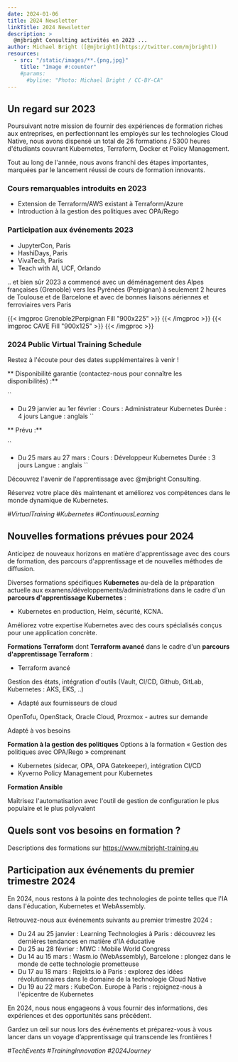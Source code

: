 ```yaml
---
date: 2024-01-06
title: 2024 Newsletter
linkTitle: 2024 Newsletter
description: >
  @mjbright Consulting activités en 2023 ...
author: Michael Bright ([@mjbright](https://twitter.com/mjbright))
resources:
  - src: "/static/images/**.{png,jpg}"
    title: "Image #:counter"
    #params:
      #byline: "Photo: Michael Bright / CC-BY-CA"
---
```


<!-- >{{< imgproc LOGO Fill "600x60" >}} {{< /imgproc >}} -->

## Un regard sur 2023

Poursuivant notre mission de fournir des expériences de formation riches aux entreprises, en perfectionnant les employés sur les technologies Cloud Native, nous avons dispensé un total de 26 formations / 5300 heures d'étudiants couvrant Kubernetes, Terraform, Docker et Policy Management.

Tout au long de l'année, nous avons franchi des étapes importantes, marquées par le lancement réussi de cours de formation innovants.

### Cours remarquables introduits en 2023

- Extension de Terraform/AWS existant à Terraform/Azure
- Introduction à la gestion des politiques avec OPA/Rego

### Participation aux événements 2023

-   JupyterCon, Paris
-   HashiDays, Paris
-   VivaTech, Paris
-   Teach with AI, UCF, Orlando

.. et bien sûr 2023 a commencé avec un déménagement des Alpes françaises (Grenoble) vers les Pyrénées (Perpignan) à seulement 2 heures de Toulouse et de Barcelone et avec de bonnes liaisons aériennes et ferroviaires vers Paris

{{< imgproc Grenoble2Perpignan Fill "900x225" >}} {{< /imgproc >}}
{{< imgproc CAVE Fill "900x125" >}} {{< /imgproc >}}

### **2024 Public Virtual Training Schedule**

Restez à l'écoute pour des dates supplémentaires à venir !

** Disponibilité garantie (contactez-nous pour connaître les disponibilités) :**

``
- Du 29 janvier au 1er février :
Cours : Administrateur Kubernetes
Durée : 4 jours
Langue : anglais
``

** Prévu :**

``
- Du 25 mars au 27 mars :
Cours : Développeur Kubernetes
Durée : 3 jours
Langue : anglais
``

Découvrez l'avenir de l'apprentissage avec @mjbright Consulting.

Réservez votre place dès maintenant et améliorez vos compétences dans le monde dynamique de Kubernetes.

*#VirtualTraining #Kubernetes #ContinuousLearning*

## Nouvelles formations prévues pour 2024
Anticipez de nouveaux horizons en matière d'apprentissage avec des cours de formation, des parcours d'apprentissage et de nouvelles méthodes de diffusion.

Diverses formations spécifiques **Kubernetes** au-delà de la préparation actuelle aux examens/développements/administrations dans le cadre d'un **parcours d'apprentissage Kubernetes** :
- Kubernetes en production, Helm, sécurité, KCNA.

Améliorez votre expertise Kubernetes avec des cours spécialisés conçus pour une application concrète.

**Formations Terraform** dont **Terraform avancé** dans le cadre d'un **parcours d'apprentissage Terraform** :
- Terraform avancé

Gestion des états, intégration d'outils (Vault, CI/CD, Github, GitLab, Kubernetes : AKS, EKS, ..)
- Adapté aux fournisseurs de cloud

OpenTofu, OpenStack, Oracle Cloud, Proxmox - autres sur demande

Adapté à vos besoins

**Formation à la gestion des politiques**
Options à la formation « Gestion des politiques avec OPA/Rego » comprenant

- Kubernetes (sidecar, OPA, OPA Gatekeeper), intégration CI/CD
- Kyverno Policy Management pour Kubernetes

**Formation Ansible**

Maîtrisez l'automatisation avec l'outil de gestion de configuration le plus populaire et le plus polyvalent

## Quels sont vos besoins en formation ?

Descriptions des formations sur https://www.mjbright-training.eu

## Participation aux événements du premier trimestre 2024

En 2024, nous restons à la pointe des technologies de pointe telles que l'IA dans l'éducation, Kubernetes et WebAssembly.

Retrouvez-nous aux événements suivants au premier trimestre 2024 :

- Du 24 au 25 janvier : Learning Technologies à Paris : découvrez les dernières tendances en matière d'IA éducative
- Du 25 au 28 février : MWC : Mobile World Congress
- Du 14 au 15 mars : Wasm.io (WebAssembly), Barcelone : plongez dans le monde de cette technologie prometteuse
- Du 17 au 18 mars : Rejekts.io à Paris : explorez des idées révolutionnaires dans le domaine de la technologie Cloud Native
- Du 19 au 22 mars : KubeCon. Europe à Paris : rejoignez-nous à l'épicentre de Kubernetes

En 2024, nous nous engageons à vous fournir des informations, des expériences et des opportunités sans précédent.

Gardez un œil sur nous lors des événements et préparez-vous à vous lancer dans un voyage d’apprentissage qui transcende les frontières !

*#TechEvents #TrainingInnovation #2024Journey*


